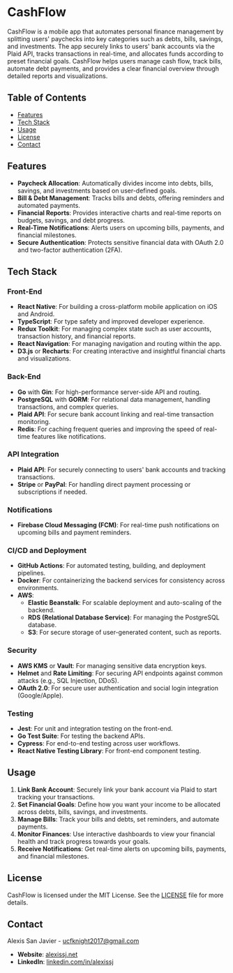 # CashFlow

CashFlow is a mobile app that automates personal finance management by splitting users' paychecks into key categories such as debts, bills, savings, and investments. The app securely links to users' bank accounts via the Plaid API, tracks transactions in real-time, and allocates funds according to preset financial goals. CashFlow helps users manage cash flow, track bills, automate debt payments, and provides a clear financial overview through detailed reports and visualizations.

## Table of Contents

- [Features](#features)
- [Tech Stack](#tech-stack)
- [Usage](#usage)
- [License](#license)
- [Contact](#contact)

## Features

- **Paycheck Allocation**: Automatically divides income into debts, bills, savings, and investments based on user-defined goals.
- **Bill & Debt Management**: Tracks bills and debts, offering reminders and automated payments.
- **Financial Reports**: Provides interactive charts and real-time reports on budgets, savings, and debt progress.
- **Real-Time Notifications**: Alerts users on upcoming bills, payments, and financial milestones.
- **Secure Authentication**: Protects sensitive financial data with OAuth 2.0 and two-factor authentication (2FA).

## Tech Stack

### Front-End

- **React Native**: For building a cross-platform mobile application on iOS and Android.
- **TypeScript**: For type safety and improved developer experience.
- **Redux Toolkit**: For managing complex state such as user accounts, transaction history, and financial reports.
- **React Navigation**: For managing navigation and routing within the app.
- **D3.js** or **Recharts**: For creating interactive and insightful financial charts and visualizations.

### Back-End

- **Go** with **Gin**: For high-performance server-side API and routing.
- **PostgreSQL** with **GORM**: For relational data management, handling transactions, and complex queries.
- **Plaid API**: For secure bank account linking and real-time transaction monitoring.
- **Redis**: For caching frequent queries and improving the speed of real-time features like notifications.
  
### API Integration

- **Plaid API**: For securely connecting to users' bank accounts and tracking transactions.
- **Stripe** or **PayPal**: For handling direct payment processing or subscriptions if needed.

### Notifications

- **Firebase Cloud Messaging (FCM)**: For real-time push notifications on upcoming bills and payment reminders.

### CI/CD and Deployment

- **GitHub Actions**: For automated testing, building, and deployment pipelines.
- **Docker**: For containerizing the backend services for consistency across environments.
- **AWS**:
  - **Elastic Beanstalk**: For scalable deployment and auto-scaling of the backend.
  - **RDS (Relational Database Service)**: For managing the PostgreSQL database.
  - **S3**: For secure storage of user-generated content, such as reports.

### Security

- **AWS KMS** or **Vault**: For managing sensitive data encryption keys.
- **Helmet** and **Rate Limiting**: For securing API endpoints against common attacks (e.g., SQL Injection, DDoS).
- **OAuth 2.0**: For secure user authentication and social login integration (Google/Apple).

### Testing

- **Jest**: For unit and integration testing on the front-end.
- **Go Test Suite**: For testing the backend APIs.
- **Cypress**: For end-to-end testing across user workflows.
- **React Native Testing Library**: For front-end component testing.

## Usage

1. **Link Bank Account**: Securely link your bank account via Plaid to start tracking your transactions.
2. **Set Financial Goals**: Define how you want your income to be allocated across debts, bills, savings, and investments.
3. **Manage Bills**: Track your bills and debts, set reminders, and automate payments.
4. **Monitor Finances**: Use interactive dashboards to view your financial health and track progress towards your goals.
5. **Receive Notifications**: Get real-time alerts on upcoming bills, payments, and financial milestones.

## License

CashFlow is licensed under the MIT License. See the [LICENSE](LICENSE) file for more details.

## Contact

Alexis San Javier - [ucfknight2017@gmail.com](mailto:ucfknight2017@gmail.com)

- **Website**: [alexissj.net](https://www.alexissj.net)
- **LinkedIn**: [linkedin.com/in/alexissj](https://linkedin.com/in/alexissj)

